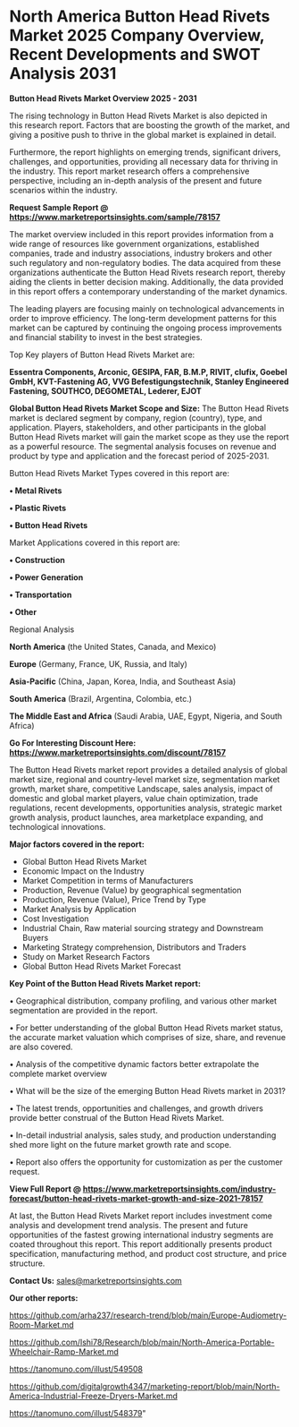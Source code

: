 # North America Button Head Rivets Market 2025 Company Overview, Recent Developments and SWOT Analysis 2031

<Strong> Button Head Rivets Market Overview 2025 - 2031</strong>

The rising technology in Button Head Rivets Market is also depicted in this research report. Factors that are boosting the growth of the market, and giving a positive push to thrive in the global market is explained in detail.

Furthermore, the report highlights on emerging trends, significant drivers, challenges, and opportunities, providing all necessary data for thriving in the industry. This report market research offers a comprehensive perspective, including an in-depth analysis of the present and future scenarios within the industry.

<strong>Request Sample Report @ <a href=https://www.marketreportsinsights.com/sample/78157>https://www.marketreportsinsights.com/sample/78157</a></strong>

The market overview included in this report provides information from a wide range of resources like government organizations, established companies, trade and industry associations, industry brokers and other such regulatory and non-regulatory bodies. The data acquired from these organizations authenticate the Button Head Rivets research report, thereby aiding the clients in better decision making. Additionally, the data provided in this report offers a contemporary understanding of the market dynamics.

The leading players are focusing mainly on technological advancements in order to improve efficiency. The long-term development patterns for this market can be captured by continuing the ongoing process improvements and financial stability to invest in the best strategies.

Top Key players of Button Head Rivets Market are:

<strong>Essentra Components, Arconic, GESIPA, FAR, B.M.P, RIVIT, clufix, Goebel GmbH, KVT-Fastening AG, VVG Befestigungstechnik, Stanley Engineered Fastening, SOUTHCO, DEGOMETAL, Lederer, EJOT</strong>

<strong><b>Global Button Head Rivets Market Scope and Size:</b></strong>
The Button Head Rivets market is declared segment by company, region (country), type, and application. Players, stakeholders, and other participants in the global Button Head Rivets market will gain the market scope as they use the report as a powerful resource. The segmental analysis focuses on revenue and product by type and application and the forecast period of 2025-2031.

Button Head Rivets Market Types covered in this report are:

<strong>• Metal Rivets

• Plastic Rivets

• Button Head Rivets</strong>

Market Applications covered in this report are:

<strong>• Construction

• Power Generation

• Transportation

• Other</strong> 

Regional Analysis

<strong>North America</strong> (the United States, Canada, and Mexico)

<strong>Europe</strong> (Germany, France, UK, Russia, and Italy)

<strong>Asia-Pacific</strong> (China, Japan, Korea, India, and Southeast Asia)

<strong>South America</strong> (Brazil, Argentina, Colombia, etc.)

<strong>The Middle East and Africa</strong> (Saudi Arabia, UAE, Egypt, Nigeria, and South Africa)

<strong>Go For Interesting Discount Here: <a href=https://www.marketreportsinsights.com/discount/78157>https://www.marketreportsinsights.com/discount/78157</a></strong>

The Button Head Rivets market report provides a detailed analysis of global market size, regional and country-level market size, segmentation market growth, market share, competitive Landscape, sales analysis, impact of domestic and global market players, value chain optimization, trade regulations, recent developments, opportunities analysis, strategic market growth analysis, product launches, area marketplace expanding, and technological innovations.

<strong><b>Major factors covered in the report:</b></strong>
<ul>
  <li>Global Button Head Rivets Market </li>
  <li>Economic Impact on the Industry</li>
  <li>Market Competition in terms of Manufacturers</li>
  <li>Production, Revenue (Value) by geographical segmentation</li>
  <li>Production, Revenue (Value), Price Trend by Type</li>
  <li>Market Analysis by Application</li>
  <li>Cost Investigation</li>
  <li>Industrial Chain, Raw material sourcing strategy and Downstream Buyers</li>
  <li>Marketing Strategy comprehension, Distributors and Traders</li>
  <li>Study on Market Research Factors</li>
  <li>Global Button Head Rivets Market Forecast</li>
</ul>

<strong><b>Key Point of the Button Head Rivets Market report:</b></strong>

• Geographical distribution, company profiling, and various other market segmentation are provided in the report.

• For better understanding of the global Button Head Rivets market status, the accurate market valuation which comprises of size, share, and revenue are also covered.

• Analysis of the competitive dynamic factors better extrapolate the complete market overview

• What will be the size of the emerging Button Head Rivets market in 2031?

• The latest trends, opportunities and challenges, and growth drivers provide better construal of the Button Head Rivets Market.

• In-detail industrial analysis, sales study, and production understanding shed more light on the future market growth rate and scope.

• Report also offers the opportunity for customization as per the customer request.

<strong><b>View Full Report @ <a href=https://www.marketreportsinsights.com/industry-forecast/button-head-rivets-market-growth-and-size-2021-78157>https://www.marketreportsinsights.com/industry-forecast/button-head-rivets-market-growth-and-size-2021-78157</a></b></strong>


At last, the Button Head Rivets Market report includes investment come analysis and development trend analysis. The present and future opportunities of the fastest growing international industry segments are coated throughout this report. This report additionally presents product specification, manufacturing method, and product cost structure, and price structure.

<strong>Contact Us:</strong>
sales@marketreportsinsights.com

<strong>Our other reports:</strong>

<a href=https://github.com/arha237/research-trend/blob/main/Europe-Audiometry-Room-Market.md>https://github.com/arha237/research-trend/blob/main/Europe-Audiometry-Room-Market.md</a>

<a href=https://github.com/Ishi78/Research/blob/main/North-America-Portable-Wheelchair-Ramp-Market.md>https://github.com/Ishi78/Research/blob/main/North-America-Portable-Wheelchair-Ramp-Market.md</a>

<a href=https://tanomuno.com/illust/549508>https://tanomuno.com/illust/549508</a>

<a href=https://github.com/digitalgrowth4347/marketing-report/blob/main/North-America-Industrial-Freeze-Dryers-Market.md>https://github.com/digitalgrowth4347/marketing-report/blob/main/North-America-Industrial-Freeze-Dryers-Market.md</a>

<a href=https://tanomuno.com/illust/548379>https://tanomuno.com/illust/548379</a>"
